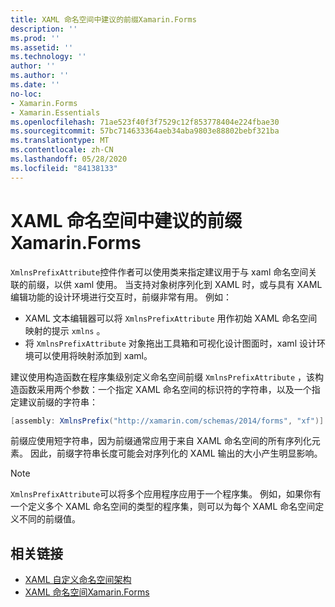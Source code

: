 ```yaml
---
title: XAML 命名空间中建议的前缀Xamarin.Forms
description: ''
ms.prod: ''
ms.assetid: ''
ms.technology: ''
author: ''
ms.author: ''
ms.date: ''
no-loc:
- Xamarin.Forms
- Xamarin.Essentials
ms.openlocfilehash: 71ae523f40f3f7529c12f853778404e224fbae30
ms.sourcegitcommit: 57bc714633364aeb34aba9803e88802bebf321ba
ms.translationtype: MT
ms.contentlocale: zh-CN
ms.lasthandoff: 05/28/2020
ms.locfileid: "84138133"
---
```

# <a name="xaml-namespace-recommended-prefixes-in-xamarinforms"></a>XAML 命名空间中建议的前缀Xamarin.Forms

`XmlnsPrefixAttribute`控件作者可以使用类来指定建议用于与 xaml 命名空间关联的前缀，以供 xaml 使用。 当支持对象树序列化到 XAML 时，或与具有 XAML 编辑功能的设计环境进行交互时，前缀非常有用。 例如：

- XAML 文本编辑器可以将 `XmlnsPrefixAttribute` 用作初始 XAML 命名空间映射的提示 `xmlns` 。
- 将 `XmlnsPrefixAttribute` 对象拖出工具箱和可视化设计图面时，xaml 设计环境可以使用将映射添加到 xaml。

建议使用构造函数在程序集级别定义命名空间前缀 `XmlnsPrefixAttribute` ，该构造函数采用两个参数：一个指定 XAML 命名空间的标识符的字符串，以及一个指定建议前缀的字符串：

```csharp
[assembly: XmlnsPrefix("http://xamarin.com/schemas/2014/forms", "xf")]
```

前缀应使用短字符串，因为前缀通常应用于来自 XAML 命名空间的所有序列化元素。 因此，前缀字符串长度可能会对序列化的 XAML 输出的大小产生明显影响。

> [!NOTE]
> `XmlnsPrefixAttribute`可以将多个应用程序应用于一个程序集。 例如，如果你有一个定义多个 XAML 命名空间的类型的程序集，则可以为每个 XAML 命名空间定义不同的前缀值。

## <a name="related-links"></a>相关链接

- [XAML 自定义命名空间架构](custom-namespace-schemas.md)
- [XAML 命名空间Xamarin.Forms](namespaces.md)
